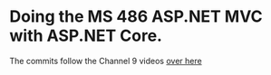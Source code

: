 # Doing the MS 486 ASP.NET MVC with ASP.NET Core.

The commits follow the Channel 9 videos [over here][1]

[1]: https://channel9.msdn.com/Series/Dev-ASP-MVC4-WebApps/01 